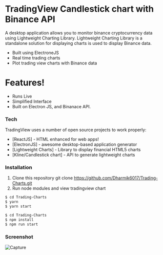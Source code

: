 # TradingView Candlestick chart with Binance API

 

A desktop application allows you to monitor binance cryptocurrency data using Lightweight Charting Library. Lightweight Charting Library is a standalone solution for displaying charts is used to display Binance data.

 

  - Built using ElectroneJS
  - Real time trading charts
  - Plot trading view charts with Binance data

 

# Features!

 

  - Runs Live
  - Simplified Interface
  - Built on Electron JS, and Binanace API.

 

### Tech

 

TradingView uses a number of open source projects to work properly:

 

* [ReactJS] - HTML enhanced for web apps!
* [ElectronJS] - awesome desktop-based application generator
* [Lightweight Charts] - Library to display financial HTML5 charts
* [Kline/Candlestick chart] - API to generate lightweight charts

 

### Installation

 

1. Clone this repository git clone https://github.com/Dharmik6017/Trading-Charts.git
2. Run node modules and view tradingview chart   

 

```sh
$ cd Trading-Charts
$ yarn
$ yarn start
```

 

```sh
$ cd Trading-Charts
$ npm install
$ npm run start
```

### Screenshot

![Capture](https://user-images.githubusercontent.com/25260994/102619553-a40f5200-4162-11eb-8204-65cab91de458.JPG)
